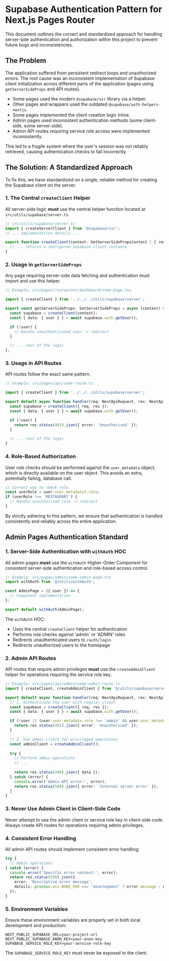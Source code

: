# Supabase Authentication Pattern for Next.js Pages Router

This document outlines the correct and standardized approach for handling server-side authentication and authorization within this project to prevent future bugs and inconsistencies.

## The Problem

The application suffered from persistent redirect loops and unauthorized errors. The root cause was an inconsistent implementation of Supabase client initialization across different parts of the application (pages using `getServerSideProps` and API routes).

- Some pages used the modern `@supabase/ssr` library via a helper.
- Other pages and wrappers used the outdated `@supabase/auth-helpers-nextjs`.
- Some pages implemented the client creation logic inline.
- Admin pages used inconsistent authentication methods (some client-side, some server-side).
- Admin API routes requiring service role access were implemented inconsistently.

This led to a fragile system where the user's session was not reliably retrieved, causing authentication checks to fail incorrectly.

## The Solution: A Standardized Approach

To fix this, we have standardized on a single, reliable method for creating the Supabase client on the server.

### 1. The Central `createClient` Helper

All server-side logic **must** use the central helper function located at `src/utils/supabase/server.ts`.

```typescript
// src/utils/supabase/server.ts
import { createServerClient } from '@supabase/ssr';
// ... implementation details ...

export function createClient(context: GetServerSidePropsContext | { req: NextApiRequest; res: NextApiResponse }) {
  // ... returns a configured Supabase client instance
}
```

### 2. Usage in `getServerSideProps`

Any page requiring server-side data fetching and authentication must import and use this helper.

```typescript
// Example: src/pages/restaurant/dashboard/some-page.tsx

import { createClient } from '../../../utils/supabase/server';

export const getServerSideProps: GetServerSideProps = async (context) => {
  const supabase = createClient(context);
  const { data: { user } } = await supabase.auth.getUser();

  if (!user) {
    // Handle unauthenticated user -> redirect
  }

  // ... rest of the logic
};
```

### 3. Usage in API Routes

API routes follow the exact same pattern.

```typescript
// Example: src/pages/api/some-route.ts

import { createClient } from '../../../utils/supabase/server';

export default async function handler(req: NextApiRequest, res: NextApiResponse) {
  const supabase = createClient({ req, res });
  const { data: { user } } = await supabase.auth.getUser();

  if (!user) {
    return res.status(401).json({ error: 'Unauthorized' });
  }

  // ... rest of the logic
}
```

### 4. Role-Based Authorization

User role checks should be performed against the `user_metadata` object, which is directly available on the user object. This avoids an extra, potentially failing, database call.

```typescript
// Correct way to check role
const userRole = user.user_metadata?.role;
if (userRole !== 'RESTAURANT') {
  // Handle unauthorized role -> redirect
}
```

By strictly adhering to this pattern, we ensure that authentication is handled consistently and reliably across the entire application.

## Admin Pages Authentication Standard

### 1. Server-Side Authentication with `withAuth` HOC

All admin pages **must** use the `withAuth` Higher-Order Component for consistent server-side authentication and role-based access control.

```typescript
// Example: src/pages/admin/some-admin-page.tsx
import withAuth from '@/utils/withAuth';

const AdminPage = ({ user }) => {
  // Component implementation
};

export default withAuth(AdminPage);
```

The `withAuth` HOC:
- Uses the central `createClient` helper for authentication
- Performs role checks against 'admin' or 'ADMIN' roles
- Redirects unauthenticated users to `/auth/login`
- Redirects unauthorized users to the homepage

### 2. Admin API Routes

API routes that require admin privileges **must** use the `createAdminClient` helper for operations requiring the service role key.

```typescript
// Example: src/pages/api/admin/some-admin-route.ts
import { createClient, createAdminClient } from '@/utils/supabase/server';

export default async function handler(req: NextApiRequest, res: NextApiResponse) {
  // 1. Authenticate the user with regular client
  const supabase = createClient({ req, res });
  const { data: { user } } = await supabase.auth.getUser();

  if (!user || (user.user_metadata.role !== 'admin' && user.user_metadata.role !== 'ADMIN')) {
    return res.status(401).json({ error: 'Unauthorized' });
  }

  // 2. Use admin client for privileged operations
  const adminClient = createAdminClient();
  
  try {
    // Perform admin operations
    // ...
    
    return res.status(200).json({ data });
  } catch (error) {
    console.error('Admin API error:', error);
    return res.status(500).json({ error: 'Internal server error' });
  }
}
```

### 3. Never Use Admin Client in Client-Side Code

Never attempt to use the admin client or service role key in client-side code. Always create API routes for operations requiring admin privileges.

### 4. Consistent Error Handling

All admin API routes should implement consistent error handling:

```typescript
try {
  // Admin operations
} catch (error) {
  console.error('Specific error context:', error);
  return res.status(500).json({
    error: 'Descriptive error message',
    details: process.env.NODE_ENV === 'development' ? error.message : undefined
  });
}
```

### 5. Environment Variables

Ensure these environment variables are properly set in both local development and production:

```
NEXT_PUBLIC_SUPABASE_URL=your-project-url
NEXT_PUBLIC_SUPABASE_ANON_KEY=your-anon-key
SUPABASE_SERVICE_ROLE_KEY=your-service-role-key
```

The `SUPABASE_SERVICE_ROLE_KEY` must never be exposed to the client.
